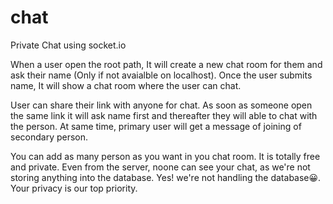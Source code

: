 # chat
Private Chat using socket.io

When a user open the root path, It will create a new chat room for them and ask their name (Only if not avaialble on localhost). Once the user submits name, It will show a chat room where the user can chat. 

User can share their link with anyone for chat. As soon as someone open the same link it will ask name first and thereafter they will able to chat with the person. At same time, primary user will get a message of joining of secondary person. 

You can add as many person as you want in you chat room. It is totally free and private. Even from the server, noone can see your chat, as we're not storing anything into the database. Yes! we're not handling the database😀. Your privacy is our top priority. 
